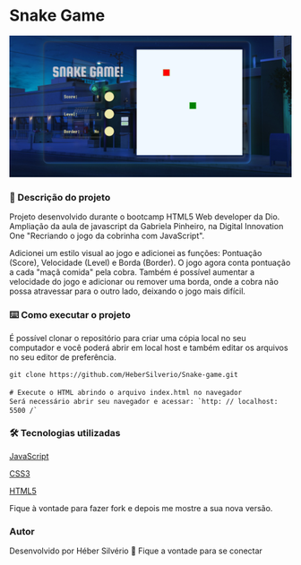 # Snake Game

![Snake Game](https://raw.githubusercontent.com/HeberSilverio/Snake-game/main/imagens/Snake-game.PNG)

### 🎫 Descrição do projeto

Projeto desenvolvido durante o bootcamp HTML5 Web developer da Dio.
Ampliação da aula de javascript da Gabriela Pinheiro, na Digital Innovation One "Recriando o jogo da cobrinha com JavaScript".

Adicionei um estilo visual ao jogo e adicionei as funções: Pontuação (Score), Velocidade (Level) e Borda (Border). O jogo agora conta pontuação a cada "maçã comida" pela cobra. Também é possível aumentar a velocidade do jogo e adicionar ou remover uma borda, onde a cobra não possa atravessar para o outro lado, deixando o jogo mais difícil.


### ⌨️ Como executar o projeto
É possível clonar o repositório para criar uma cópia local no seu computador e você poderá abrir em local host e também editar os arquivos no seu editor de preferência.

``` Clonando o repositório
git clone https://github.com/HeberSilverio/Snake-game.git

# Execute o HTML abrindo o arquivo index.html no navegador
Será necessário abrir seu navegador e acessar: `http: // localhost: 5500 /`
```

### 🛠️ Tecnologias utilizadas

[JavaScript](http://www.ecma-international.org/ecma-262/6.0/)

[CSS3](https://www.w3schools.com/css/)

[HTML5](https://developer.mozilla.org/pt-BR/docs/Web/HTML/HTML5)

Fique à vontade para fazer fork e depois me mostre a sua nova versão.<br />

### Autor

Desenvolvido por Héber Silvério 👋 Fique a vontade para se conectar





